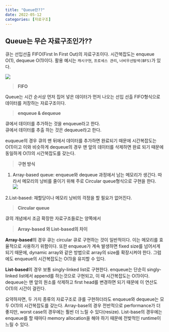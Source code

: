 ```yaml
---
title: "Queue란??"
date: 2022-05-12
categories: [자료구조]
---
```

## Queue는 무슨 자료구조인가??

큐는 선입선출 FIFO(First In First Out)의 자료구조이다. 시간복잡도는 enqueue O(1), dequeue O(1)이다. 활용 예시는 `캐시구현`, `프로세스 관리`, `너비우선탐색(BFS)`가 있다.

![](https://velog.velcdn.com/images/lkdfj6/post/35179e71-7383-4895-8b1c-b19bfc93bfe0/image.png)

> **FIFO**

Queue는 시간 순서상 먼저 집어 넣은 데이터가 먼저 나오는 선입 선출 FIFO형식으로 데이터를 저장하는 자료구조이다.

> **enqueue & dequeue**

큐에서 데이터를 추가하는 것을 enqueue라고 한다.  
큐에서 데이터를 추출 하는 것은 dequeue라고 한다.

euqueue의 경우 큐의 맨 뒤에서 데이터를 추가하면 완료되기 때문에 시간복잡도는 O(1)이고 이와 비슷하게 dequeue의 경우 맨 앞의 데이터를 삭제하면 완료 되기 때문에 동일하게 O(1)의 시간복잡도를 갖는다.

> **구현 방식**

1.  Array-based queue: enqueue와 dequeue 과정에서 남는 메모리가 생긴다. 따라서 메모리의 낭비를 줄이기 위해 주로 Circular queue형식으로 구현을 한다.  
    ![](https://velog.velcdn.com/images/lkdfj6/post/f28b71fb-1231-453f-a813-fcd1af4ec3c3/image.png)

2.List-based: 재할당이나 메모리 낭비의 걱정을 할 필요가 없어진다.

> **Circular queue**

큐의 개념에서 조금 확장한 자료구조들로는 양쪽에서

> **Array-based 와 List-based의 차이**

**Array-based**의 경우 큐는 circular 큐로 구현하는 것이 일반적이다. 이는 메모리를 효율적으로 사용하기 위함이다. 또한 enqueue가 계속 발생하면 fixed size를 넘어서게 되기 때문에, dynamic array와 같은 방법으로 array의 size를 확장시켜야 한다. 그럼에도 enqueue의 시간복잡도는 O(1)을 유지할 수 있다.

**List-based**의 경우 보통 singly-linked list로 구현한다. enqueue는 단순히 singly-linked list에서 append를 하는것으로 구현되고, 이 때 시간복잡도는 O(1)이다. dequeue는 맨 앞의 원소를 삭제하고 first head를 변경하면 되기 때문에 이 연산도 O(1)의 시간이 걸린다.

요약하자면, 두 가지 종류의 자료구조로 큐를 구현하더라도 enqueue와 dequeue는 모두 O(1)의 시간복잡도를 갖는다. Array-base의 경우 전반적으로 performance가 더 좋지만, worst case의 경우에는 훨씬 더 느릴 수 있다(resize). List-base의 경우에는 enqueue를 할 때마다 memory allocation을 해야 하기 때문에 전밪적인 runtime이 느릴 수 있다.